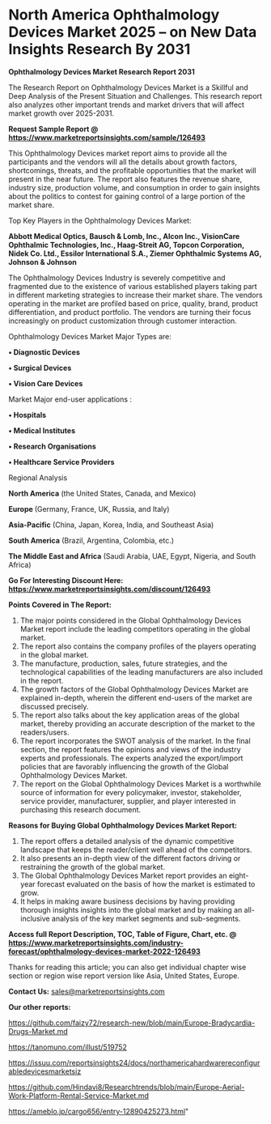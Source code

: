 # North America Ophthalmology Devices Market 2025 – on New Data Insights Research By 2031

<strong>Ophthalmology Devices Market Research Report 2031</strong>

The Research Report on Ophthalmology Devices Market is a Skillful and Deep Analysis of the Present Situation and Challenges. This research report also analyzes other important trends and market drivers that will affect market growth over 2025-2031.

<strong>Request Sample Report @ <a href=https://www.marketreportsinsights.com/sample/126493>https://www.marketreportsinsights.com/sample/126493</a></strong>

This Ophthalmology Devices market report aims to provide all the participants and the vendors will all the details about growth factors, shortcomings, threats, and the profitable opportunities that the market will present in the near future. The report also features the revenue share, industry size, production volume, and consumption in order to gain insights about the politics to contest for gaining control of a large portion of the market share.

Top Key Players in the Ophthalmology Devices Market:

<strong>Abbott Medical Optics, Bausch & Lomb, Inc., Alcon Inc., VisionCare Ophthalmic Technologies, Inc., Haag-Streit AG, Topcon Corporation, Nidek Co. Ltd., Essilor International S.A., Ziemer Ophthalmic Systems AG, Johnson & Johnson</strong>

The Ophthalmology Devices Industry is severely competitive and fragmented due to the existence of various established players taking part in different marketing strategies to increase their market share. The vendors operating in the market are profiled based on price, quality, brand, product differentiation, and product portfolio. The vendors are turning their focus increasingly on product customization through customer interaction.

Ophthalmology Devices Market Major Types are:

<strong>• Diagnostic Devices

• Surgical Devices

• Vision Care Devices</strong>

Market Major end-user applications :

<strong>• Hospitals

• Medical Institutes

• Research Organisations

• Healthcare Service Providers</strong>

Regional Analysis

</u><strong><b>North America</b></strong> (the United States, Canada, and Mexico)

<strong><b>Europe </b></strong>(Germany, France, UK, Russia, and Italy)

<strong><b>Asia-Pacific</b></strong> (China, Japan, Korea, India, and Southeast Asia)

<strong><b>South America</b></strong> (Brazil, Argentina, Colombia, etc.)

<strong><b>The Middle East and Africa</b></strong> (Saudi Arabia, UAE, Egypt, Nigeria, and South Africa)

<strong>Go For Interesting Discount Here: <a href=https://www.marketreportsinsights.com/discount/126493>https://www.marketreportsinsights.com/discount/126493</a></strong>

<strong>Points Covered in The Report:</strong>
<ol>
  <li>The major points considered in the Global Ophthalmology Devices Market report include the leading competitors operating in the global market.</li>
  <li>The report also contains the company profiles of the players operating in the global market.</li>
  <li>The manufacture, production, sales, future strategies, and the technological capabilities of the leading manufacturers are also included in the report.</li>
  <li>The growth factors of the Global Ophthalmology Devices Market are explained in-depth, wherein the different end-users of the market are discussed precisely.</li>
  <li>The report also talks about the key application areas of the global market, thereby providing an accurate description of the market to the readers/users.</li>
  <li>The report incorporates the SWOT analysis of the market. In the final section, the report features the opinions and views of the industry experts and professionals. The experts analyzed the export/import policies that are favorably influencing the growth of the Global Ophthalmology Devices Market.</li>
  <li>The report on the Global Ophthalmology Devices Market is a worthwhile source of information for every policymaker, investor, stakeholder, service provider, manufacturer, supplier, and player interested in purchasing this research document.</li>
</ol>
<strong>Reasons for Buying Global Ophthalmology Devices Market Report:</strong>

<ol>
  <li>The report offers a detailed analysis of the dynamic competitive landscape that keeps the reader/client well ahead of the competitors.</li>
  <li>It also presents an in-depth view of the different factors driving or restraining the growth of the global market.</li>
  <li>The Global Ophthalmology Devices Market report provides an eight-year forecast evaluated on the basis of how the market is estimated to grow.</li>
  <li>It helps in making aware business decisions by having providing thorough insights insights into the global market and by making an all-inclusive analysis of the key market segments and sub-segments.</li>
</ol>
<strong>Access full Report Description, TOC, Table of Figure, Chart, etc. @ <a href=https://www.marketreportsinsights.com/industry-forecast/ophthalmology-devices-market-2022-126493>https://www.marketreportsinsights.com/industry-forecast/ophthalmology-devices-market-2022-126493</a></strong>


Thanks for reading this article; you can also get individual chapter wise section or region wise report version like Asia, United States, Europe.

<strong>Contact Us:</strong>
sales@marketreportsinsights.com

<strong>Our other reports:</strong>

<a href=https://github.com/faizy72/research-new/blob/main/Europe-Bradycardia-Drugs-Market.md>https://github.com/faizy72/research-new/blob/main/Europe-Bradycardia-Drugs-Market.md</a>

<a href=https://tanomuno.com/illust/519752>https://tanomuno.com/illust/519752</a>

<a href=https://issuu.com/reportsinsights24/docs/northamericahardwarereconfigurabledevicesmarketsiz>https://issuu.com/reportsinsights24/docs/northamericahardwarereconfigurabledevicesmarketsiz</a>

<a href=https://github.com/Hindavi8/Researchtrends/blob/main/Europe-Aerial-Work-Platform-Rental-Service-Market.md>https://github.com/Hindavi8/Researchtrends/blob/main/Europe-Aerial-Work-Platform-Rental-Service-Market.md</a>

<a href=https://ameblo.jp/cargo656/entry-12890425273.html>https://ameblo.jp/cargo656/entry-12890425273.html</a>"
